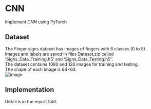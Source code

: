 # CNN
Implement CNN using PyTorch

## Dataset
The Finger signs dataset has images of fingers with 6 classes (0 to 5).  
Images and labels are saved in files Dataset.zip called ‘Signs_Data_Training.h5’ and ‘Signs_Data_Testing.h5’’.  
The dataset contains 1080 and 120 images for training and testing.  
The shape of each image is 64×64.  
![image](https://user-images.githubusercontent.com/128220508/226153207-ca34db60-17ed-4434-a1a3-134768709931.png)

## Implementation
Detail is in the report fold.
